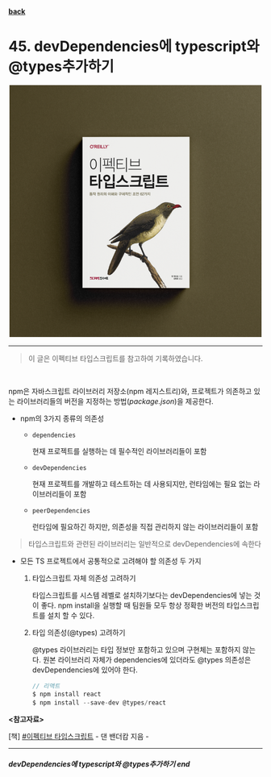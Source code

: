 #### [back](../../../README.md) &nbsp;&nbsp; 

# 45. devDependencies에 typescript와 @types추가하기

<p align="center" style="width:500px; margin: 0 auto">
    <img src="../../image/main.png">
</p>

---

> 이 글은 이펙티브 타입스크립트를 참고하여 기록하였습니다.
<br>

npm은 자바스크립트 라이브러리 저장소(npm 레지스트리)와, 프로젝트가 의존하고 있는 라이브러리들의 버전을 지정하는 방법(*package.json*)을 제공한다.

- npm의 3가지 종류의 의존성
    - `dependencies`
        
        현재 프로젝트를 실행하는 데 필수적인 라이브러리들이 포함
        
    - `devDependencies`
        
        현재 프로젝트를 개발하고 테스트하는 데 사용되지만, 런타임에는 필요 없는 라이브러리들이 포함
        
    - `peerDependencies`
        
        런타임에 필요하긴 하지만, 의존성을 직접 관리하지 않는 라이브러리들이 포함
        

> 타입스크립트와 관련된 라이브러리는 일반적으로 devDependencies에 속한다
> 
- 모든 TS 프로젝트에서 공통적으로 고려해야 할 의존성 두 가지
    1. 타입스크립트 자체 의존성 고려하기
        
        타입스크립트를 시스템 레벨로 설치하기보다는 devDependencies에 넣는 것이 좋다. npm install을 실행할 때 팀원들 모두 항상 정확한 버전의 타입스크립트를 설치 할 수 있다.
        
    2. 타입 의존성(@types) 고려하기
        
        @types 라이브러리는 타입 정보만 포함하고 있으며 구현체는 포함하지 않는다. 원본 라이브러리 자체가 dependencies에 있더라도 @types 의존성은 devDependencies에 있어야 한다.
        
        ```jsx
        // 리액트
        $ npm install react
        $ npm install --save-dev @types/react
        ```

<strong><참고자료></strong>

[책] [#이펙티브 타입스크립트][effective-typescript] - 댄 밴더캄 지음 -

---

##### devDependencies에 typescript와 @types추가하기 end

[effective-typescript]: https://www.aladin.co.kr/shop/wproduct.aspx?ItemId=273193135&start=slayer
[sangcho]: https://github.com/SangchoKim
[taeHyen]: https://github.com/rlaxogus0517
[kangHyen]: https://github.com/bebekh1216
[sumin]: https://github.com/ttumzzi
